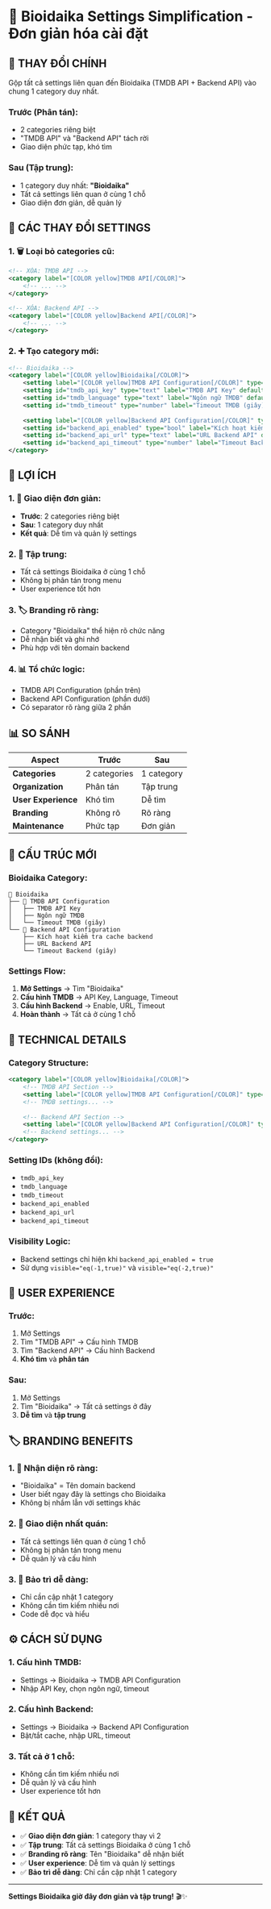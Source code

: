 # 🎯 Bioidaika Settings Simplification - Đơn giản hóa cài đặt

## 🎯 **THAY ĐỔI CHÍNH**

Gộp tất cả settings liên quan đến Bioidaika (TMDB API + Backend API) vào chung 1 category duy nhất.

### **Trước (Phân tán):**
- 2 categories riêng biệt
- "TMDB API" và "Backend API" tách rời
- Giao diện phức tạp, khó tìm

### **Sau (Tập trung):**
- 1 category duy nhất: **"Bioidaika"**
- Tất cả settings liên quan ở cùng 1 chỗ
- Giao diện đơn giản, dễ quản lý

## 🔧 **CÁC THAY ĐỔI SETTINGS**

### **1. 🗑️ Loại bỏ categories cũ:**
```xml
<!-- XÓA: TMDB API -->
<category label="[COLOR yellow]TMDB API[/COLOR]">
    <!-- ... -->
</category>

<!-- XÓA: Backend API -->
<category label="[COLOR yellow]Backend API[/COLOR]">
    <!-- ... -->
</category>
```

### **2. ➕ Tạo category mới:**
```xml
<!-- Bioidaika -->
<category label="[COLOR yellow]Bioidaika[/COLOR]">
    <setting label="[COLOR yellow]TMDB API Configuration[/COLOR]" type="lsep"/>
    <setting id="tmdb_api_key" type="text" label="TMDB API Key" default="YOUR_TMDB_API_KEY_HERE"/>
    <setting id="tmdb_language" type="text" label="Ngôn ngữ TMDB" default="vi-VN"/>
    <setting id="tmdb_timeout" type="number" label="Timeout TMDB (giây)" default="10"/>
    
    <setting label="[COLOR yellow]Backend API Configuration[/COLOR]" type="lsep"/>
    <setting id="backend_api_enabled" type="bool" label="Kích hoạt kiểm tra cache backend" default="true"/>
    <setting id="backend_api_url" type="text" label="URL Backend API" default="https://bioidaika.click" visible="eq(-1,true)"/>
    <setting id="backend_api_timeout" type="number" label="Timeout Backend (giây)" default="3" visible="eq(-2,true)"/>
</category>
```

## 🚀 **LỢI ÍCH**

### **1. 📱 Giao diện đơn giản:**
- **Trước**: 2 categories riêng biệt
- **Sau**: 1 category duy nhất
- **Kết quả**: Dễ tìm và quản lý settings

### **2. 🎯 Tập trung:**
- Tất cả settings Bioidaika ở cùng 1 chỗ
- Không bị phân tán trong menu
- User experience tốt hơn

### **3. 🏷️ Branding rõ ràng:**
- Category "Bioidaika" thể hiện rõ chức năng
- Dễ nhận biết và ghi nhớ
- Phù hợp với tên domain backend

### **4. 📊 Tổ chức logic:**
- TMDB API Configuration (phần trên)
- Backend API Configuration (phần dưới)
- Có separator rõ ràng giữa 2 phần

## 📊 **SO SÁNH**

| Aspect | Trước | Sau |
|--------|-------|-----|
| **Categories** | 2 categories | 1 category |
| **Organization** | Phân tán | Tập trung |
| **User Experience** | Khó tìm | Dễ tìm |
| **Branding** | Không rõ | Rõ ràng |
| **Maintenance** | Phức tạp | Đơn giản |

## 🎯 **CẤU TRÚC MỚI**

### **Bioidaika Category:**
```
📁 Bioidaika
├── 🔧 TMDB API Configuration
│   ├── TMDB API Key
│   ├── Ngôn ngữ TMDB
│   └── Timeout TMDB (giây)
└── 🔧 Backend API Configuration
    ├── Kích hoạt kiểm tra cache backend
    ├── URL Backend API
    └── Timeout Backend (giây)
```

### **Settings Flow:**
1. **Mở Settings** → Tìm "Bioidaika"
2. **Cấu hình TMDB** → API Key, Language, Timeout
3. **Cấu hình Backend** → Enable, URL, Timeout
4. **Hoàn thành** → Tất cả ở cùng 1 chỗ

## 🔧 **TECHNICAL DETAILS**

### **Category Structure:**
```xml
<category label="[COLOR yellow]Bioidaika[/COLOR]">
    <!-- TMDB API Section -->
    <setting label="[COLOR yellow]TMDB API Configuration[/COLOR]" type="lsep"/>
    <!-- TMDB settings... -->
    
    <!-- Backend API Section -->
    <setting label="[COLOR yellow]Backend API Configuration[/COLOR]" type="lsep"/>
    <!-- Backend settings... -->
</category>
```

### **Setting IDs (không đổi):**
- `tmdb_api_key`
- `tmdb_language`
- `tmdb_timeout`
- `backend_api_enabled`
- `backend_api_url`
- `backend_api_timeout`

### **Visibility Logic:**
- Backend settings chỉ hiện khi `backend_api_enabled = true`
- Sử dụng `visible="eq(-1,true)"` và `visible="eq(-2,true)"`

## 🎯 **USER EXPERIENCE**

### **Trước:**
1. Mở Settings
2. Tìm "TMDB API" → Cấu hình TMDB
3. Tìm "Backend API" → Cấu hình Backend
4. **Khó tìm** và **phân tán**

### **Sau:**
1. Mở Settings
2. Tìm "Bioidaika" → Tất cả settings ở đây
3. **Dễ tìm** và **tập trung**

## 🏷️ **BRANDING BENEFITS**

### **1. 🎯 Nhận diện rõ ràng:**
- "Bioidaika" = Tên domain backend
- User biết ngay đây là settings cho Bioidaika
- Không bị nhầm lẫn với settings khác

### **2. 📱 Giao diện nhất quán:**
- Tất cả settings liên quan ở cùng 1 chỗ
- Không bị phân tán trong menu
- Dễ quản lý và cấu hình

### **3. 🔧 Bảo trì dễ dàng:**
- Chỉ cần cập nhật 1 category
- Không cần tìm kiếm nhiều nơi
- Code dễ đọc và hiểu

## ⚙️ **CÁCH SỬ DỤNG**

### **1. Cấu hình TMDB:**
- Settings → Bioidaika → TMDB API Configuration
- Nhập API Key, chọn ngôn ngữ, timeout

### **2. Cấu hình Backend:**
- Settings → Bioidaika → Backend API Configuration
- Bật/tắt cache, nhập URL, timeout

### **3. Tất cả ở 1 chỗ:**
- Không cần tìm kiếm nhiều nơi
- Dễ quản lý và cấu hình
- User experience tốt hơn

## 🎯 **KẾT QUẢ**

- ✅ **Giao diện đơn giản**: 1 category thay vì 2
- ✅ **Tập trung**: Tất cả settings Bioidaika ở cùng 1 chỗ
- ✅ **Branding rõ ràng**: Tên "Bioidaika" dễ nhận biết
- ✅ **User experience**: Dễ tìm và quản lý settings
- ✅ **Bảo trì dễ dàng**: Chỉ cần cập nhật 1 category

---

**Settings Bioidaika giờ đây đơn giản và tập trung!** 🎬✨
